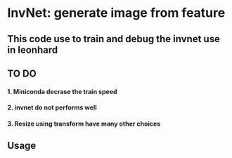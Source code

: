 # InvNet: generate image from feature

## This code use to train and debug the invnet use in leonhard
## TO DO
#### 1. Miniconda decrase the train speed
#### 2. invnet do not performs well
#### 3. Resize using transform have many other choices

## Usage



